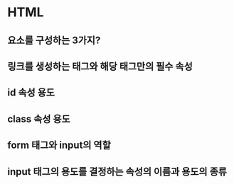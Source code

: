# HTML

## 요소를 구성하는 3가지?

## 링크를 생성하는 태그와 해당 태그만의 필수 속성

## id 속성 용도

## class 속성 용도

## form 태그와 input의 역할

## input 태그의 용도를 결정하는 속성의 이름과 용도의 종류
